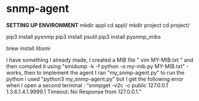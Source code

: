 # snmp-agent
**SETTING UP ENVIRONMENT**
mkdir appl
cd appl/
mkdir project
cd project/

pip3 install pysnmp
pip3 install psutil
pip3 install pysnmp_mibs

brew install libsmi

I have something I already made, I created a MIB file " vim MY-MIB.txt "
and then compiled it using "smidump -k -f python -o my-mib.py MY-MIB.txt" - works, then to implement the agent I ran "my_snmp-agent.py"
to run the python i used "python3 my_snmp-agent.py" but I get the following error when I open a second terminal : “snmpget -v2c -c public 127.0.0.1 1.3.6.1.4.1.9999.1
Timeout: No Response from 127.0.0.1." 
